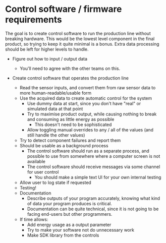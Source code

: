 # Control software / firmware requirements
The goal is to create control software to run the production line without
breaking hardware. This would be the lowest level component in the final
product, so trying to keep it quite minimal is a bonus.
Extra data processing should be left for higher levels to handle.

- Figure out how to input / output data
    - You'll need to agree with the other teams on this.

- Create control software that operates the production line
    - Read the sensor inputs, and convert them from raw sensor data to more human-readable/usable form
    - Use the acquired data to create automatic control for the system
        - Use dummy data at start, since you don't have "real" or simulated data at that point
        - Try to maximise product output, while causing nothing to break and consuming as little energy as possible
            - This doesn't need to be sophisticated
        - Allow toggling manual overrides to any / all of the values (and still handle the other values)
    - Try to detect component failures and report them
    - Should be usable as a background process
        - The control software should run as a separate process, and possible to use from somewhere where a computer screen is not available
        - The control software should receive messages via some channel for user control
            - You should make a simple text UI for your own internal testing
    - Allow user to log state if requested
    - Testing!
    - Documentation
        - Describe outputs of your program accurately, knowing what kind of data your program produces is critical.
        - Documentation can be quite technical, since it is not going to be facing end-users but other programmers.
    - If time allows:
        - Add energy usage as a output parameter
        - Try to make your software not do unnecessary work
        - Make SDK library from the controls
